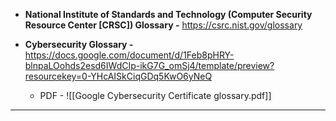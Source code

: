 
- **National Institute of Standards and Technology (Computer Security Resource Center \[CRSC\]) Glossary -** https://csrc.nist.gov/glossary

- **Cybersecurity Glossary -** https://docs.google.com/document/d/1Feb8pHRY-blnpaLOohds2esd6IWdCIp-ikG7G_omSj4/template/preview?resourcekey=0-YHcAISkCiqGDq5KwO6yNeQ
	- PDF - ![[Google Cybersecurity Certificate glossary.pdf]]

---
